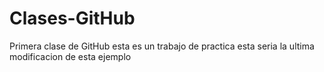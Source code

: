 # Clases-GitHub
Primera clase de GitHub
esta es un trabajo de practica
esta seria la ultima modificacion de esta ejemplo
